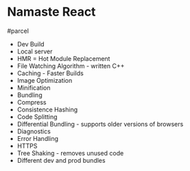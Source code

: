 # Namaste React

#parcel

- Dev Build
- Local server
- HMR = Hot Module Replacement
- File Watching Algorithm - written C++
- Caching - Faster Builds
- Image Optimization
- Minification
- Bundling
- Compress
- Consistence Hashing
- Code Splitting
- Differential Bundling - supports older versions of browsers
- Diagnostics
- Error Handling
- HTTPS
- Tree Shaking - removes unused code
- Different dev and prod bundles
